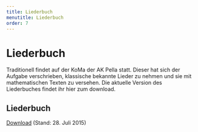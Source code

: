 ```yaml
---
title: Liederbuch
menutitle: Liederbuch
order: 7
---
```


# Liederbuch

Traditionell findet auf der KoMa der AK Pella statt. Dieser hat sich der Aufgabe verschrieben, klassische bekannte Lieder zu nehmen und sie mit mathematischen Texten zu versehen. Die aktuelle Version des Liederbuches findet ihr hier zum download.

## Liederbuch

[Download](https://komapedia.org/Spezial:Weiterleitung/file/KoMa-Liederbuch.pdf) (Stand: 28. Juli 2015)
